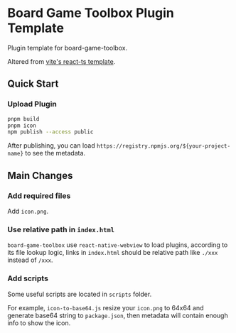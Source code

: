 # Board Game Toolbox Plugin Template

Plugin template for board-game-toolbox.

Altered from [vite's react-ts template](https://stackblitz.com/edit/vitejs-vite-orp9e9?file=index.html&terminal=dev).

## Quick Start

### Upload Plugin

```bash
pnpm build
pnpm icon
npm publish --access public
```

After publishing, you can load `https://registry.npmjs.org/${your-project-name}` to see the metadata.

## Main Changes

### Add required files

Add `icon.png`.

### Use relative path in `index.html`

`board-game-toolbox` use `react-native-webview` to load plugins, according to its file lookup logic, links in `index.html` should be relative path like `./xxx` instead of `/xxx`.

### Add scripts

Some useful scripts are located in `scripts` folder.

For example, `icon-to-base64.js` resize your `icon.png` to 64x64 and generate base64 string to `package.json`, then metadata will contain enough info to show the icon.
